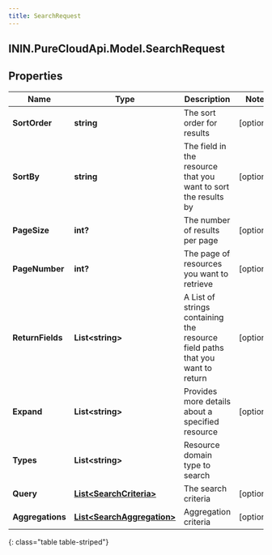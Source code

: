 ```yaml
---
title: SearchRequest
---
```

## ININ.PureCloudApi.Model.SearchRequest

## Properties

|Name | Type | Description | Notes|
|------------ | ------------- | ------------- | -------------|
| **SortOrder** | **string** | The sort order for results | [optional] |
| **SortBy** | **string** | The field in the resource that you want to sort the results by | [optional] |
| **PageSize** | **int?** | The number of results per page | [optional] |
| **PageNumber** | **int?** | The page of resources you want to retrieve | [optional] |
| **ReturnFields** | **List&lt;string&gt;** | A List of strings containing the resource field paths that you want to return | [optional] |
| **Expand** | **List&lt;string&gt;** | Provides more details about a specified resource | [optional] |
| **Types** | **List&lt;string&gt;** | Resource domain type to search | |
| **Query** | [**List&lt;SearchCriteria&gt;**](SearchCriteria.html) | The search criteria | [optional] |
| **Aggregations** | [**List&lt;SearchAggregation&gt;**](SearchAggregation.html) | Aggregation criteria | [optional] |
{: class="table table-striped"}


